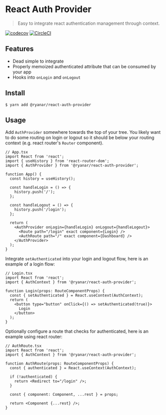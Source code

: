 # React Auth Provider

> Easy to integrate react authentication management through context.

[![codecov](https://codecov.io/gh/audiolion/react-auth-provider/branch/master/graph/badge.svg)](https://codecov.io/gh/audiolion/react-auth-provider) [![CircleCI](https://circleci.com/gh/audiolion/react-auth-provider/tree/master.svg?style=svg)](https://circleci.com/gh/audiolion/react-auth-provider/tree/master)

## Features

- Dead simple to integrate
- Properly memoized authenticated attribute that can be consumed by your app
- Hooks into `onLogin` and `onLogout`

## Install

```shell
$ yarn add @ryanar/react-auth-provider
```

## Usage

Add `AuthProvider` somewhere towards the top of your tree. You likely want to do some routing on login or logout so it should be below your routing context (e.g. react router's `Router` component).

```tsx
// App.tsx
import React from 'react';
import { useHistory } from 'react-router-dom';
import { AuthProvider } from '@ryanar/react-auth-provider';

function App() {
  const history = useHistory();

  const handleLogin = () => {
    history.push('/');
  };

  const handleLogout = () => {
    history.push('/login');
  };

  return (
    <AuthProvider onLogin={handleLogin} onLogout={handleLogout}>
      <Route path="/login" exact component={Login} />
      <AuthRoute path="/" exact component={Dashboard} />
    </AuthProvider>
  );
}
```

Integrate `setAuthenticated` into your login and logout flow, here is an example of a login flow:

```tsx
// Login.tsx
import React from 'react';
import { AuthContext } from '@ryanar/react-auth-provider';

function Login(props: RouteComponentProps) {
  const { setAuthenticated } = React.useContext(AuthContext);
  return (
    <button type="button" onClick={() => setAuthenticated(true)}>
      Login
    </button>
  );
}
```

Optionally configure a route that checks for authenticated, here is an example using react router:

```tsx
// AuthRoute.tsx
import React from 'react';
import { AuthContext } from '@ryanar/react-auth-provider';

function AuthRoute(props: RouteComponentProps) {
  const { authenticated } = React.useContext(AuthContext);

  if (!authenticated) {
    return <Redirect to="/login" />;
  }

  const { component: Component, ...rest } = props;

  return <Component {...rest} />;
}
```
